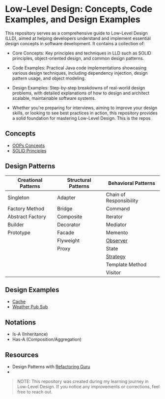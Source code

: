 # Low-Level Design: Concepts, Code Examples, and Design Examples

This repository serves as a comprehensive guide to Low-Level Design (LLD), aimed at helping developers understand and implement essential design concepts in software development. It contains a collection of:

- Core Concepts: Key principles and techniques in LLD such as SOLID principles, object-oriented design, and common design patterns.
- Code Examples: Practical Java code implementations showcasing various design techniques, including dependency injection, design pattern usage, and object modeling.
- Design Examples: Step-by-step breakdowns of real-world design problems, with detailed explanations of how to design and architect scalable, maintainable software systems.

- Whether you're preparing for interviews, aiming to improve your design skills, or looking to see best practices in action, this repository provides a solid foundation for mastering Low-Level Design.
This is the repos


## Concepts

- [OOPs Concepts](./concepts/oops/four-pillars)
- [SOLID Principles](concepts/solid-principles/solid-principles.md)


## Design Patterns

| Creational Patterns | Structural Patterns | Behavioral Patterns                                     |
|---|---|---------------------------------------------------------|
| Singleton | Adapter | Chain of Responsibility                                 |
| Factory Method | Bridge | Command                                                 |
| Abstract Factory | Composite | Iterator                                                |
| Builder | Decorator | Mediator                                                |
| Prototype | Facade | Memento                                                 |
|  | Flyweight | [Observer](concepts/design-patterns/observer.md)                                        |
|  | Proxy | State                                                   |
|  |  | [Strategy](concepts/design-patterns/strategy.md) |
|  |  | Template Method                                         |
|  |  | Visitor                                                 |

## Design Examples

- [Cache](./problems/LRU-based-cache.md)
- [Weather Pub Sub](./problems/weather-pub-sub)


## Notations
- Is-A (Inheritance)
- Has-A (Composition/Aggregation)

## Resources

- Design Patterns with [Refactoring Guru](https://refactoring.guru)
- 

> NOTE: This repository was created during my learning journey in Low-Level Design. If you notice any improvements or corrections, feel free to reach out.